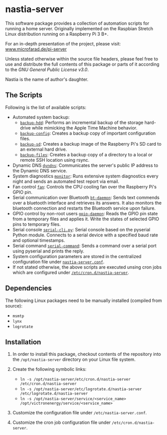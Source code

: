 # nastia-server

This software package provides a collection of automation scripts for running a home server. Originally implemented on the Raspbian Stretch Linux distribution running on a Raspberry Pi 3 B+.

For an in-depth presentation of the project, please visit: www.microfarad.de/pi-server

Unless stated otherwise within the source file headers, please feel free to use and distribute the full contents of this package or parts of it according to the _GNU General Public License v3.0_.

Nastia is the name of author's daughter.

## The Scripts

Following is the list of available scripts:

* Automated system backup:
  * [`backup-hdd`](https://github.com/microfarad-de/nastia-server/blob/master/sbin/backup-hdd):
  Performs an incremental backup of the storage hard-drive while mimicking the Apple Time Machine behavior.
  * [`backup-config`](https://github.com/microfarad-de/nastia-server/blob/master/sbin/backup-config):
  Creates a backup copy of important configuration files.
  * [`backup-sd`](https://github.com/microfarad-de/nastia-server/blob/master/sbin/backup-sd):
  Creates a backup image of the Raspberry Pi's SD card to an external hard drive.
  * [`backup-files`](https://github.com/microfarad-de/nastia-server/blob/master/bin/backup-files):
  Creates a backup copy of a directory to a local or remote SSH location using rsync.
* Dynamic DNS [`dyndns`](https://github.com/microfarad-de/nastia-server/blob/master/bin/dyndns):
Communicates the server's public IP address to the Dynamic DNS service.
* System diagnostics [`monitor`](https://github.com/microfarad-de/nastia-server/blob/master/bin/monitor):
Runs extensive system diagnostics every night and sends an automated test report via email.
* Fan control [`fan`](https://github.com/microfarad-de/nastia-server/blob/master/sbin/fan):
Controls the CPU cooling fan over the Raspberry Pi's GPIO pin.
* Serial communication over Bluetooth [`bt-daemon`](https://github.com/microfarad-de/nastia-server/blob/master/sbin/bt-daemon):
Sends text commends over a bluetooth interface and retrieves its answers. It also monitors the bluetooth connection and restarts the Bluetooth service upon failure.
* GPIO control by non-root users [`gpio-daemon`](https://github.com/microfarad-de/nastia-server/blob/master/sbin/gpio-daemon):
Reads the GPIO pin state from a temporary files and applies it. Write the states of selected GPIO pins to temporary files.
* Serial console [`serial-cli.py`](https://github.com/microfarad-de/nastia-server/blob/master/lib/serial-cli.py): Serial console based on the pyserial Python module. Connects to a serial device with a specified baud rate and optional timestamps.
* Serial command [`serial-command`](https://github.com/microfarad-de/nastia-server/blob/master/bin/serial-command): Sends a command over a serial port using pyserial and prints the reply.
* System configuration parameters are stored in the centralized configuration file under
[`nastia-server.conf`](https://github.com/microfarad-de/nastia-server/blob/master/etc/nastia-server.conf).
* If not stated otherwise, the above scripts are executed unsing cron jobs which are configured under
[`/etc/cron.d/nastia-server`](https://github.com/microfarad-de/nastia-server/blob/master/etc/cron.d/nastia-server).

## Dependencies

The following Linux packages need to be manually installed (compiled from source):

* `msmtp`
* `lynx`
* `logrotate`

## Installation

1. In order to install this package, checkout contents of the repository into the `/opt/nastia-server` directory on your Linux file system.

2. Create the following symbolic links:
   - `ln -s /opt/nastia-server/etc/cron.d/nastia-server /etc/cron.d/nastia-server`
   - `ln -s /opt/nastia-server/etc/logrotate.d/nastia-server /etc/logrotate.d/nastia-server`
   - `ln -s /opt/nastia-server/service/<service_name> /opt/victronenergy/service/<service_name>`

3. Customize the configuration file under `/etc/nastia-server.conf`.

4. Customize the cron job configuration file under `/etc/cron.d/nastia-server`.


